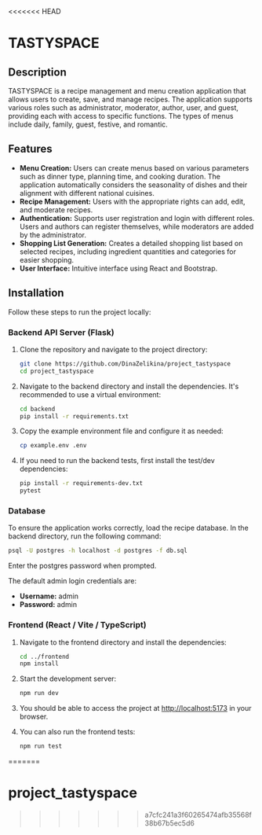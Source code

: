 <<<<<<< HEAD
# TASTYSPACE

## Description

TASTYSPACE is a recipe management and menu creation application that allows users to create, save, and manage recipes. The application supports various roles such as administrator, moderator, author, user, and guest, providing each with access to specific functions. The types of menus include daily, family, guest, festive, and romantic.

## Features

- **Menu Creation:** Users can create menus based on various parameters such as dinner type, planning time, and cooking duration. The application automatically considers the seasonality of dishes and their alignment with different national cuisines.
- **Recipe Management:** Users with the appropriate rights can add, edit, and moderate recipes.
- **Authentication:** Supports user registration and login with different roles. Users and authors can register themselves, while moderators are added by the administrator.
- **Shopping List Generation:** Creates a detailed shopping list based on selected recipes, including ingredient quantities and categories for easier shopping.
- **User Interface:** Intuitive interface using React and Bootstrap.

## Installation

Follow these steps to run the project locally:

### Backend API Server (Flask)

1. Clone the repository and navigate to the project directory:
    ```bash
    git clone https://github.com/DinaZelikina/project_tastyspace
    cd project_tastyspace
    ```

2. Navigate to the backend directory and install the dependencies. It's recommended to use a virtual environment:
    ```bash
    cd backend
    pip install -r requirements.txt
    ```

3. Copy the example environment file and configure it as needed:
    ```bash
    cp example.env .env
    ```

4. If you need to run the backend tests, first install the test/dev dependencies:
    ```bash
    pip install -r requirements-dev.txt
    pytest
    ```

### Database

To ensure the application works correctly, load the recipe database. In the backend directory, run the following command:
```bash
psql -U postgres -h localhost -d postgres -f db.sql
```
Enter the postgres password when prompted.

The default admin login credentials are:
- **Username:** admin
- **Password:** admin


### Frontend (React / Vite / TypeScript)

1. Navigate to the frontend directory and install the dependencies:
    ```bash
    cd ../frontend
    npm install
    ```

2. Start the development server:
    ```bash
    npm run dev
    ```

3. You should be able to access the project at [http://localhost:5173](http://localhost:5173) in your browser.

4. You can also run the frontend tests:
    ```bash
    npm run test
    ```
=======
# project_tastyspace
>>>>>>> a7cfc241a3f60265474afb35568f38b67b5ec5d6
